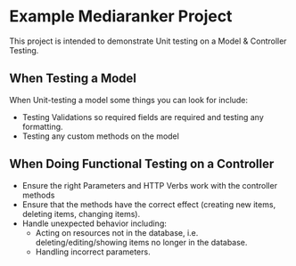 
# Example Mediaranker Project
This project is intended to demonstrate Unit testing on a Model & Controller Testing.  

## When Testing a Model

When Unit-testing a model some things you can look for include:
- Testing Validations so required fields are required and testing any formatting.
- Testing any custom methods on the model

## When Doing Functional Testing on a Controller
- Ensure the right Parameters and HTTP Verbs work with the controller methods
- Ensure that the methods have the correct effect (creating new items, deleting items, changing items).
- Handle unexpected behavior including:
	- Acting on resources not in the database, i.e. deleting/editing/showing items no longer in the database.
	- Handling incorrect parameters.
	

